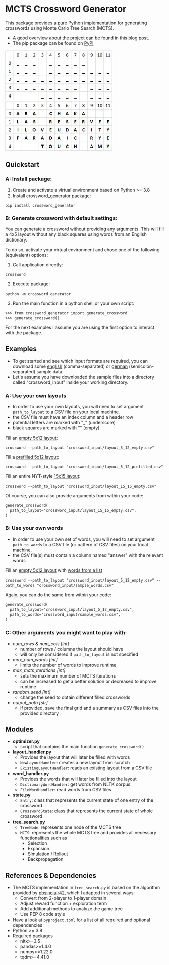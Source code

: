 # MCTS Crossword Generator

This package provides a pure Python implementation for generating crosswords using
Monte Carlo Tree Search (MCTS).
- A good overview about the project can be found in this [blog post](http://schumacher.pythonanywhere.com/udacity/crossword).
- The pip package can be found on [PyPI](https://pypi.org/project/crossword-generator)

![screenshot filled crossword](https://github.com/jonas-schumacher/crossword-generator/raw/main/images/layout_5_12_empty.png)
![screenshot filled crossword](https://github.com/jonas-schumacher/crossword-generator/raw/main/images/layout_5_12_filled.png)

## Quickstart

### A: Install package:
1. Create and activate a virtual environment based on Python >= 3.8 
2. Install crossword_generator package: 
```
pip install crossword_generator
```

### B: Generate crossword with default settings:
You can generate a crossword without providing any arguments.
This will fill a 4x5 layout without any black squares using words from an English dictionary. 

To do so, activate your virtual environment and chose one of the following (equivalent) options:
1. Call application directly:
```
crossword
```
2. Execute package: 
```
python -m crossword_generator
```
3. Run the main function in a python shell or your own script:
```
>>> from crossword_generator import generate_crossword
>>> generate_crossword()
````

For the next examples I assume you are using the first option to interact with the package.

## Examples
- To get started and see which input formats are required, you can download some
[english](https://github.com/jonas-schumacher/crossword-generator/tree/main/sample_input_en)
(comma-separated) or
[german](https://github.com/jonas-schumacher/crossword-generator/tree/main/sample_input_de)
(semicolon-separated) sample data.
- Let's assume you have downloaded the sample files into a directory called "crossword_input" inside your working directory.

### A: Use your own layouts

- In order to use your own layouts, you will need to set argument 
`path_to_layout` to a CSV file on your local machine. 
- the CSV file must have an index column and a header row
- potential letters are marked with "_" (underscore)
- black squares are marked with "" (empty)

Fill an 
[empty 5x12 layout](https://github.com/jonas-schumacher/crossword-generator/tree/main/sample_input_en/layout_5_12_empty.csv):
```
crossword --path_to_layout "crossword_input/layout_5_12_empty.csv"
```

Fill a 
[prefilled 5x12 layout](https://github.com/jonas-schumacher/crossword-generator/tree/main/sample_input_en/layout_5_12_prefilled.csv):
```
crossword --path_to_layout "crossword_input/layout_5_12_prefilled.csv"
```

Fill an entire NYT-style
[15x15 layout](https://github.com/jonas-schumacher/crossword-generator/tree/main/sample_input_en/layout_15_15_empty.csv):

```
crossword --path_to_layout "crossword_input/layout_15_15_empty.csv"
```

Of course, you can also provide arguments from within your code:
```
generate_crossword(
  path_to_layout="crossword_input/layout_15_15_empty.csv",
)
```

### B: Use your own words

- In order to use your own set of words, you will need to set argument 
`path_to_words` to a CSV file (or pattern of CSV files) on your local machine.
- the CSV file(s) must contain a column named "answer" with the relevant words

Fill an 
[empty 5x12 layout](https://github.com/jonas-schumacher/crossword-generator/tree/main/sample_input_en/layout_5_12_empty.csv)
with [words from a list](https://github.com/jonas-schumacher/crossword-generator/tree/main/sample_input_en/sample_words.csv)
```
crossword --path_to_layout "crossword_input/layout_5_12_empty.csv" --path_to_words "crossword_input/sample_words.csv"
```

Again, you can do the same from within your code:
```
generate_crossword(
  path_to_layout="crossword_input/layout_5_12_empty.csv",
  path_to_words="crossword_input/sample_words.csv",
)
```


### C: Other arguments you might want to play with:
- *num_rows & num_cols [int]*
    - number of rows / columns the layout should have
    - will only be considered if `path_to_layout` is not specified
- *max_num_words [int]*
    - limits the number of words to improve runtime
- *max_mcts_iterations [int]*
    - sets the maximum number of MCTS iterations
    - can be increased to get a better solution or decreased to improve runtime
- *random_seed [int]*
    - change the seed to obtain different filled crosswords
- *output_path [str]*
    - if provided, save the final grid and a summary as CSV files into the provided directory

## Modules
- **optimizer.py**
  - script that contains the main function `generate_crossword()`
- **layout_handler.py**
  - Provides the layout that will later be filled with words
  - `NewLayoutHandler`: creates a new layout from scratch 
  - `ExistingLayoutHandler`: reads an existing layout from a CSV file
- **word_handler.py**
  - Provides the words that will later be filled into the layout
  - `DictionaryWordHandler`: get words from NLTK corpus
  - `FileWordHandler`: read words from CSV files
- **state.py**
  - `Entry`: class that represents the current state of one entry of the crossword
  - `CrosswordState`: class that represents the current state of whole crossword
- **tree_search.py**
  - `TreeNode`: represents one node of the MCTS tree
  - `MCTS`: represents the whole MCTS tree and provides all necessary functionalities such as
    - Selection
    - Expansion
    - Simulation / Rollout
    - Backpropagation

## References & Dependencies
- The MCTS implementation in `tree_search.py` is based on the algorithm provided by [pbsinclair42](https://github.com/pbsinclair42/MCTS),
   which I adapted in several ways:
  - Convert from 2-player to 1-player domain
  - Adjust reward function + exploration term
  - Add additional methods to analyze the game tree
  - Use PEP 8 code style
- Have a look at `pyproject.toml` for a list of all required and optional dependencies
- Python >= 3.8
- Required packages
  - nltk>=3.5
  - pandas>=1.4.0
  - numpy>=1.22.0
  - tqdm>=4.41.0